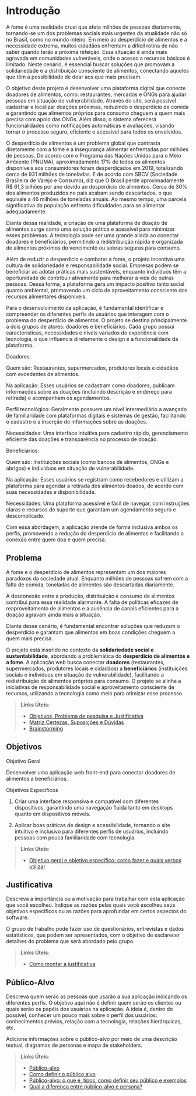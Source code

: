 # Introdução

A fome é uma realidade cruel que afeta milhões de pessoas diariamente, tornando-se um dos problemas sociais mais urgentes da atualidade não só no Brasil, como no mundo inteiro. Em meio ao desperdício de alimentos e a necessidade extrema, muitos cidadãos enfrentam a difícil rotina de não saber quando terão a próxima refeição. Essa situação é ainda mais agravada em comunidades vulneráveis, onde o acesso a recursos básicos é limitado. Neste cenário, é essencial buscar soluções que promovam a solidariedade e a distribuição consciente de alimentos, conectando aqueles que têm a possibilidade de doar aos que mais precisam.  

O objetivo deste projeto é desenvolver uma plataforma digital que conecte doadores de alimentos, como: restaurantes, mercados e ONGs para ajudar pessoas em situação de vulnerabilidade. Através do site, será possível cadastrar e localizar doações próximas, reduzindo o desperdício de comida e garantindo que alimentos próprios para consumo cheguem a quem mais precisa com apoio das ONGs. Além disso, o sistema oferecerá funcionalidades como notificações automáticas e avaliações, visando tornar o processo seguro, eficiente e acessível para todos os envolvidos. 

O desperdício de alimentos é um problema global que contrasta diretamente com a fome e a insegurança alimentar enfrentadas por milhões de pessoas. De acordo com o Programa das Nações Unidas para o Meio Ambiente (PNUMA), aproximadamente 17% de todos os alimentos disponíveis aos consumidores foram desperdiçados em 2019, totalizando cerca de 931 milhões de toneladas. E de acordo com SBCV (Sociedade Brasileira de Varejo e Consumo), diz que O Brasil perde aproximadamente R$ 61,3 bilhões por ano devido ao desperdício de alimentos. Cerca de 30% dos alimentos produzidos no país acabam sendo descartados, o que equivale a 46 milhões de toneladas anuais. Ao mesmo tempo, uma parcela significativa da população enfrenta dificuldades para se alimentar adequadamente. 

  Diante dessa realidade, a criação de uma plataforma de doação de alimentos surge como uma solução prática e acessível para minimizar esses problemas. A tecnologia pode ser uma grande aliada ao conectar doadores e beneficiários, permitindo a redistribuição rápida e organizada de alimentos próximos do vencimento ou sobras seguras para consumo. 

  Além de reduzir o desperdício e combater a fome, o projeto incentiva uma cultura de solidariedade e responsabilidade social. Empresas podem se beneficiar ao adotar práticas mais sustentáveis, enquanto indivíduos têm a oportunidade de contribuir ativamente para melhorar a vida de outras pessoas. Dessa forma, a plataforma gera um impacto positivo tanto social quanto ambiental, promovendo um ciclo de aproveitamento consciente dos recursos alimentares disponíveis. 
  
  Para o desenvolvimento da aplicação, é fundamental identificar e compreender os diferentes perfis de usuários que interagem com o problema do desperdício de alimentos. O projeto se destina principalmente a dois grupos de atores: doadores e beneficiários. Cada grupo possui características, necessidades e níveis variados de experiência com tecnologia, o que influencia diretamente o design e a funcionalidade da plataforma. 

 Doadores: 

Quem são: Restaurantes, supermercados, produtores locais e cidadãos com excedentes de alimentos. 

Na aplicação: Esses usuários se cadastram como doadores, publicam informações sobre as doações (incluindo descrição e endereço para retirada) e acompanham os agendamentos. 

Perfil tecnológico: Geralmente possuem um nível intermediário a avançado de familiaridade com plataformas digitais e sistemas de gestão, facilitando o cadastro e a inserção de informações sobre as doações. 

Necessidades: Uma interface intuitiva para cadastro rápido, gerenciamento eficiente das doações e transparência no processo de doação. 

Beneficiários: 

Quem são: Instituições sociais (como bancos de alimentos, ONGs e abrigos) e indivíduos em situação de vulnerabilidade. 

Na aplicação: Esses usuários se registram como recebedores e utilizam a plataforma para agendar a retirada dos alimentos doados, de acordo com suas necessidades e disponibilidade. 

Necessidades: Uma plataforma acessível e fácil de navegar, com instruções claras e recursos de suporte que garantam um agendamento seguro e descomplicado. 

 Com essa abordagem, a aplicação atende de forma inclusiva ambos os perfis, promovendo a redução do desperdício de alimentos e facilitando a conexão entre quem doa e quem precisa. 
  

## Problema
A fome e o desperdício de alimentos representam um dos maiores paradoxos da sociedade atual. Enquanto milhões de pessoas sofrem com a falta de comida, toneladas de alimentos são descartadas diariamente.

A desconexão entre a produção, distribuição e consumo de alimentos contribui para essa realidade alarmante. A falta de políticas eficazes de reaproveitamento de alimentos e a ausência de canais eficientes para a doação agravam ainda mais a situação.

Diante desse cenário, é fundamental encontrar soluções que reduzam o desperdício e garantam que alimentos em boas condições cheguem a quem mais precisa.

O projeto está inserido no contexto da **solidariedade social e sustentabilidade**, abordando a problemática do **desperdício de alimentos e a fome**. A aplicação web busca conectar **doadores** (restaurantes, supermercados, produtores locais e cidadãos) a **beneficiários** (instituições sociais e indivíduos em situação de vulnerabilidade), facilitando a redistribuição de alimentos próprios para consumo. O projeto se alinha a iniciativas de responsabilidade social e aproveitamento consciente de recursos, utilizando a tecnologia como meio para otimizar esse processo.


> **Links Úteis**:
> - [Objetivos, Problema de pesquisa e Justificativa](https://medium.com/@versioparole/objetivos-problema-de-pesquisa-e-justificativa-c98c8233b9c3)
> - [Matriz Certezas, Suposições e Dúvidas](https://medium.com/educa%C3%A7%C3%A3o-fora-da-caixa/matriz-certezas-suposi%C3%A7%C3%B5es-e-d%C3%BAvidas-fa2263633655)
> - [Brainstorming](https://www.euax.com.br/2018/09/brainstorming/)

## Objetivos

Objetivo Geral

Desenvolver uma aplicação web front-end para conectar doadores de alimentos a beneficiários. 

Objetivos Específicos

1. Criar uma interface responsiva e compatível com diferentes dispositivos, garantindo uma navegação fluida tanto em desktops quanto em dispositivos móveis.

2. Aplicar boas práticas de design e acessibilidade, tornando o site intuitivo e inclusivo para diferentes perfis de usuários, incluindo pessoas com pouca familiaridade com tecnologia.


> **Links Úteis**:
> - [Objetivo geral e objetivo específico: como fazer e quais verbos utilizar](https://blog.mettzer.com/diferenca-entre-objetivo-geral-e-objetivo-especifico/)

## Justificativa

Descreva a importância ou a motivação para trabalhar com esta aplicação que você escolheu. Indique as razões pelas quais você escolheu seus objetivos específicos ou as razões para aprofundar em certos aspectos do software.

O grupo de trabalho pode fazer uso de questionários, entrevistas e dados estatísticos, que podem ser apresentados, com o objetivo de esclarecer detalhes do problema que será abordado pelo grupo.

> **Links Úteis**:
> - [Como montar a justificativa](https://guiadamonografia.com.br/como-montar-justificativa-do-tcc/)

## Público-Alvo

Descreva quem serão as pessoas que usarão a sua aplicação indicando os diferentes perfis. O objetivo aqui não é definir quem serão os clientes ou quais serão os papéis dos usuários na aplicação. A ideia é, dentro do possível, conhecer um pouco mais sobre o perfil dos usuários: conhecimentos prévios, relação com a tecnologia, relações
hierárquicas, etc.

Adicione informações sobre o público-alvo por meio de uma descrição textual, diagramas de personas e mapa de stakeholders.

> **Links Úteis**:
> - [Público-alvo](https://blog.hotmart.com/pt-br/publico-alvo/)
> - [Como definir o público alvo](https://exame.com/pme/5-dicas-essenciais-para-definir-o-publico-alvo-do-seu-negocio/)
> - [Público-alvo: o que é, tipos, como definir seu público e exemplos](https://klickpages.com.br/blog/publico-alvo-o-que-e/)
> - [Qual a diferença entre público-alvo e persona?](https://rockcontent.com/blog/diferenca-publico-alvo-e-persona/)
